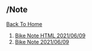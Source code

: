 ## /Note
[Back To Home](../README.md)
1. [Bike Note HTML 2021/06/09](/Bike_Note.html)
2. [Bike Note 2021/06/09](/Bike_Note.md)
